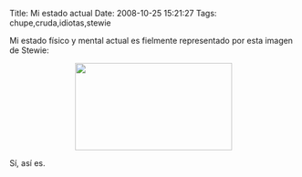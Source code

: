Title: Mi estado actual
Date: 2008-10-25 15:21:27
Tags: chupe,cruda,idiotas,stewie

Mi estado físico y mental actual es fielmente representado por esta imagen de Stewie:
<p style="text-align: center;"><a href="http://log.damog.net/wp-content/uploads/2008/10/picture-2.png"><img class="size-medium wp-image-693 aligncenter" title="picture-2" src="http://log.damog.net/wp-content/uploads/2008/10/picture-2.png" alt="" width="275" height="153" /></a></p>
<p style="text-align: left;">Sí, así es.</p>